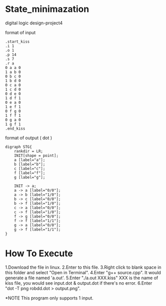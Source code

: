 # State_minimazation
digital logic design-project4  

format of input
  
    .start_kiss  
    .i 1  
    .o 1  
    .p 14  
    .s 7  
    .r a  
    0 a a 0  
    1 a b 0  
    0 b c 0
    1 b d 0
    0 c a 0
    1 c d 0
    0 d e 0
    1 d f 1
    0 e a 0
    1 e f 1
    0 f g 0
    1 f f 1
    0 g a 0
    1 g f 1
    .end_kiss

format of output ( dot )  
  
    digraph STG{
        rankdir = LR;
        INIT[shape = point];
        a [label="a"];
        b [label="b"];
        c [label="c"];
        f [label="f"];
        g [label="g"];

        INIT -> a;
        a -> a [label="0/0"];
        a -> b [label="1/0"];
        b -> c [label="0/0"];
        b -> f [label="1/0"];
        c -> a [label="0/0"];
        c -> f [label="1/0"];
        f -> g [label="0/0"];
        f -> f [label="1/1"];
        g -> a [label="0/0"];
        g -> f [label="1/1"];
    }

# How To Execute
1.Download the file in linux.
2.Enter to this file.
3.Right click to blank space in this folder and select "Open in Terminal".
4.Enter "g++ source.cpp". It would generate a file named 'a.out'.
5.Enter "./a.out XXX.kiss" XXX is the name of kiss file, you would see input.dot & output.dot if there's no error.
6.Enter "dot -T png robdd.dot > output.png". 


*NOTE
This program only supports 1 input.
